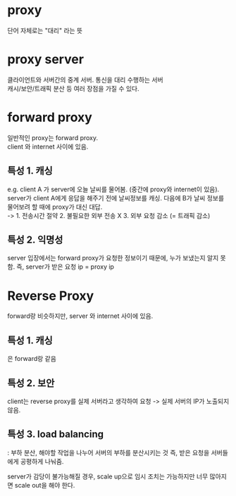 # proxy
단어 자체로는 "대리" 라는 뜻

# proxy server
클라이언트와 서버간의 중계 서버. 통신을 대리 수행하는 서버  
캐시/보안/트래픽 분산 등 여러 장점을 가질 수 있다.

# forward proxy
일반적인 proxy는 forward proxy.  
client 와 internet 사이에 있음.

## 특성 1. 캐싱
e.g. client A 가 server에 오늘 날씨를 물어봄. (중간에 proxy와 internet이 있음). server가 client A에게 응답을 해주기 전에 날씨정보를 캐싱. 다음에 B가 날씨 정보를 물어보려 할 때에 proxy가 대신 대답.  
-> 1. 전송시간 절약 2. 불필요한 외부 전송 X 3. 외부 요청 감소 (= 트래픽 감소)

## 특성 2. 익명성
server 입장에서는 forward proxy가 요청한 정보이기 때문에, 누가 보냈는지 알지 못함. 즉, server가 받은 요청 ip = proxy ip 

# Reverse Proxy
forward랑 비슷하지만, server 와 internet 사이에 있음.

## 특성 1. 캐싱
은 forward랑 같음

## 특성 2. 보안
client는 reverse proxy를 실제 서버라고 생각하여 요청 -> 실제 서버의 IP가 노출되지 않음.

## 특성 3. load balancing
: 부하 분산, 해야할 작업을 나누어 서버의 부하를 분산시키는 것
즉, 받은 요청을 서버들에게 공평하게 나눠줌.

server가 감당이 불가능해질 경우, scale up으로 임시 조치는 가능하지만 너무 많아지면 scale out을 해야 한다.



